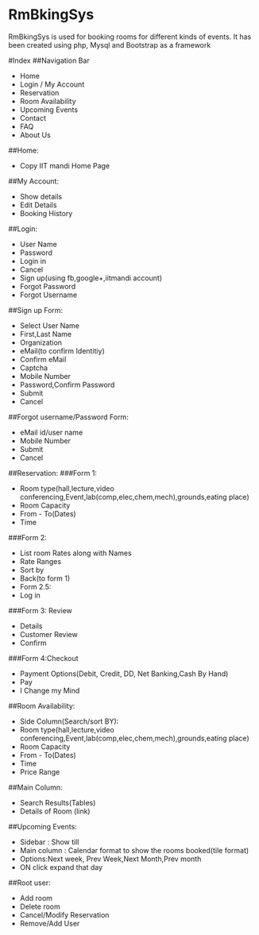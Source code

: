 RmBkingSys
==========

RmBkingSys is used for booking rooms for different kinds of events. It has been created using php, Mysql and Bootstrap as a framework

#Index
##Navigation Bar
- Home
- Login / My Account
- Reservation
- Room Availability
- Upcoming Events
- Contact
- FAQ
- About Us

##Home:
- Copy IIT mandi Home Page

##My Account:
- Show details
- Edit Details
- Booking History

##Login:
- User Name
- Password
- Login in
- Cancel
- Sign up(using fb,google+,iitmandi account)
- Forgot Password
- Forgot Username

##Sign up Form:
- Select User Name
- First,Last Name
- Organization
- eMail(to confirm Identitiy)
- Confirm eMail
- Captcha
- Mobile Number
- Password,Confirm Password
- Submit
- Cancel

##Forgot username/Password Form:
- eMail id/user name
- Mobile Number
- Submit
- Cancel

##Reservation:
###Form 1:
- Room type(hall,lecture,video conferencing,Event,lab(comp,elec,chem,mech),grounds,eating place)
- Room Capacity
- From - To(Dates)
- Time

###Form 2:
- List room Rates along with Names
- Rate Ranges
- Sort by
- Back(to form 1)
- Form 2.5:
- Log in

###Form 3: Review
- Details
- Customer Review
- Confirm

###Form 4:Checkout
- Payment Options(Debit, Credit, DD, Net Banking,Cash By Hand)
- Pay
- I Change my Mind

##Room Availability:
- Side Column(Search/sort BY):
- Room type(hall,lecture,video conferencing,Event,lab(comp,elec,chem,mech),grounds,eating place)
- Room Capacity
- From - To(Dates)
- Time
- Price Range


##Main Column:
- Search Results(Tables)
- Details of Room (link)

##Upcoming Events:
- Sidebar : Show till
- Main column : Calendar format to show the rooms booked(tile format)
- Options:Next week, Prev Week,Next Month,Prev month
- ON click expand that day

##Root user:
- Add room 
- Delete room
- Cancel/Modify Reservation
- Remove/Add User